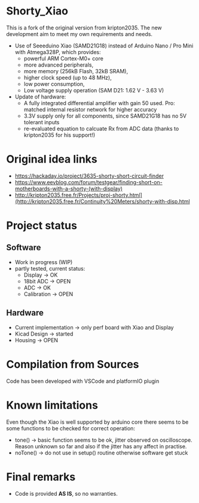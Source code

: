 # Shorty_Xiao

This is a fork of the original version from kripton2035. The new development aim to meet my own requirements and needs.
- Use of Seeeduino Xiao (SAMD21G18) instead of Arduino Nano / Pro Mini with Atmega328P, which provides:
  - powerful ARM Cortex-M0+ core 
  - more advanced peripherals,
  - more memory (256kB Flash, 32kB SRAM),
  - higher clock speed (up to 48 MHz),
  - low power consumption,
  - Low voltage supply operation (SAM D21: 1.62 V - 3.63 V)
- Update of hardware:
   - A fully integrated differential amplifier with gain 50 used. Pro: matched internal resistor network for higher accuracy
   - 3.3V supply only for all components, since SAMD21G18 has no 5V tolerant inputs
   - re-evaluated equation to calcuate Rx from ADC data (thanks to kripton2035 for his support!)

# Original idea links

- https://hackaday.io/project/3635-shorty-short-circuit-finder
- https://www.eevblog.com/forum/testgear/finding-short-on-motherboards-with-a-shorty-(with-display)
- http://kripton2035.free.fr/Projects/proj-shorty.html](http://kripton2035.free.fr/Continuity%20Meters/shorty-with-disp.html

# Project status

## Software 
- Work in progress (WIP)
- partly tested, current status:
  - Display -> OK
  - 18bit ADC -> OPEN
  - ADC -> OK
  - Calibration -> OPEN
 
## Hardware
- Current implementation -> only perf board with Xiao and Display
- Kicad Design -> started
- Housing -> OPEN

 # Compilation from Sources

Code has been developed with VSCode and platformIO plugin

# Known limitations

Even though the Xiao is well supported by arduino core there seems to be some functions to be checked for correct operation:
- tone() -> basic function seems to be ok, jitter observed on oscilloscope. Reason unknown so far and also if the jitter has any affect in practise.
- noTone() -> do not use in setup() routine otherwise software get stuck

# Final remarks

- Code is provided **AS IS**, so no warranties.
